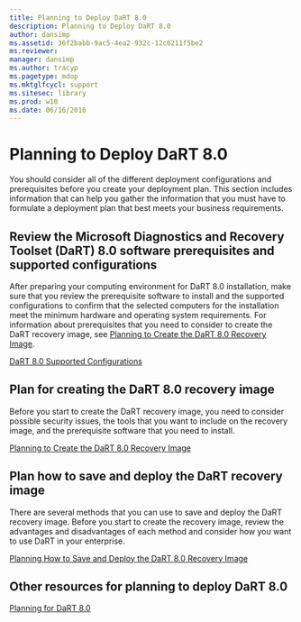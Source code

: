 ```yaml
---
title: Planning to Deploy DaRT 8.0
description: Planning to Deploy DaRT 8.0
author: dansimp
ms.assetid: 36f2babb-9ac5-4ea2-932c-12c6211f5be2
ms.reviewer: 
manager: dansimp
ms.author: tracyp
ms.pagetype: mdop
ms.mktglfcycl: support
ms.sitesec: library
ms.prod: w10
ms.date: 06/16/2016
---
```



# Planning to Deploy DaRT 8.0


You should consider all of the different deployment configurations and prerequisites before you create your deployment plan. This section includes information that can help you gather the information that you must have to formulate a deployment plan that best meets your business requirements.

## Review the Microsoft Diagnostics and Recovery Toolset (DaRT) 8.0 software prerequisites and supported configurations


After preparing your computing environment for DaRT 8.0 installation, make sure that you review the prerequisite software to install and the supported configurations to confirm that the selected computers for the installation meet the minimum hardware and operating system requirements. For information about prerequisites that you need to consider to create the DaRT recovery image, see [Planning to Create the DaRT 8.0 Recovery Image](planning-to-create-the-dart-80-recovery-image-dart-8.md).

[DaRT 8.0 Supported Configurations](dart-80-supported-configurations-dart-8.md)

## Plan for creating the DaRT 8.0 recovery image


Before you start to create the DaRT recovery image, you need to consider possible security issues, the tools that you want to include on the recovery image, and the prerequisite software that you need to install.

[Planning to Create the DaRT 8.0 Recovery Image](planning-to-create-the-dart-80-recovery-image-dart-8.md)

## Plan how to save and deploy the DaRT recovery image


There are several methods that you can use to save and deploy the DaRT recovery image. Before you start to create the recovery image, review the advantages and disadvantages of each method and consider how you want to use DaRT in your enterprise.

[Planning How to Save and Deploy the DaRT 8.0 Recovery Image](planning-how-to-save-and-deploy-the-dart-80-recovery-image-dart-8.md)

## Other resources for planning to deploy DaRT 8.0


[Planning for DaRT 8.0](planning-for-dart-80-dart-8.md)

 

 





